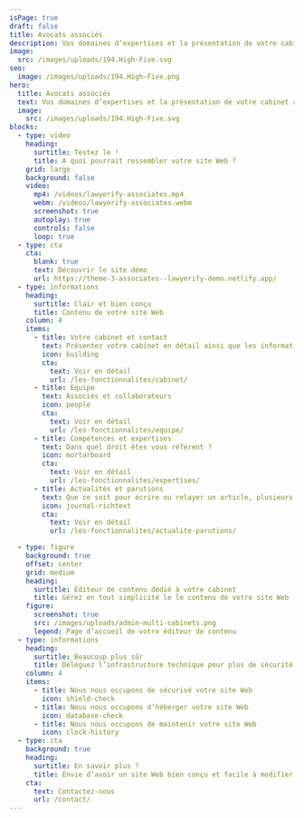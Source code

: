 ```yaml
---
isPage: true
draft: false
title: Avocats associés
description: Vos domaines d’expertises et la présentation de votre cabinet ainsi que les différents membres.
image:
  src: /images/uploads/194.High-Five.svg
seo:
  image: /images/uploads/194.High-Five.png
hero:
  title: Avocats associés
  text: Vos domaines d’expertises et la présentation de votre cabinet ainsi que les différents membres (associés, collaborateurs…).
  image:
    src: /images/uploads/194.High-Five.svg
blocks:
  - type: video
    heading:
      surtitle: Testez le !
      title: A quoi pourrait ressembler votre site Web ?
    grid: large
    background: false
    video:
      mp4: /videos/lawyerify-associates.mp4
      webm: /videos/lawyerify-associates.webm
      screenshot: true
      autoplay: true
      controls: false
      loop: true
  - type: cta
    cta:
      blank: true
      text: Découvrir le site démo
      url: https://theme-3-associates--lawyerify-demo.netlify.app/
  - type: informations
    heading:
      surtitle: Clair et bien conçu
      title: Contenu de votre site Web
    column: 4
    items:
      - title: Votre cabinet et contact
        text: Présentez votre cabinet en détail ainsi que les informations de contact
        icon: building
        cta:
          text: Voir en détail
          url: /les-fonctionnalites/cabinet/
      - title: Equipe
        text: Associés et collaborateurs
        icon: people
        cta:
          text: Voir en détail
          url: /les-fonctionnalites/equipe/
      - title: Compétences et expertises
        text: Dans quel droit êtes vous référent ?
        icon: mortarboard
        cta:
          text: Voir en détail
          url: /les-fonctionnalites/expertises/
      - title: Actualités et parutions
        text: Que ce soit pour écrire ou relayer un article, plusieurs moyens sont possibles pour alimenter le contenu de votre site.
        icon: journal-richtext
        cta:
          text: Voir en détail
          url: /les-fonctionnalites/actualite-parutions/

  - type: figure
    background: true
    offset: center
    grid: medium
    heading:
      surtitle: Editeur de contenu dédié à votre cabinet
      title: Gérez en tout simplicité le le contenu de votre site Web
    figure:
      screenshot: true
      src: /images/uploads/admin-multi-cabinets.png
      legend: Page d’accueil de votre éditeur de contenu
  - type: informations
    heading:
      surtitle: Beaucoup plus sûr
      title: Déléguez l’infrastructure technique pour plus de sécurité
    column: 4
    items:
      - title: Nous nous occupons de sécurisé votre site Web
        icon: shield-check
      - title: Nous nous occupons d’héberger votre site Web
        icon: database-check
      - title: Nous nous occupons de maintenir votre site Web
        icon: clock-history
  - type: cta
    background: true
    heading:
      surtitle: En savoir plus ?
      title: Envie d’avoir un site Web bien conçu et facile à modifier ?
    cta:
      text: Contactez-nous
      url: /contact/
---
```

